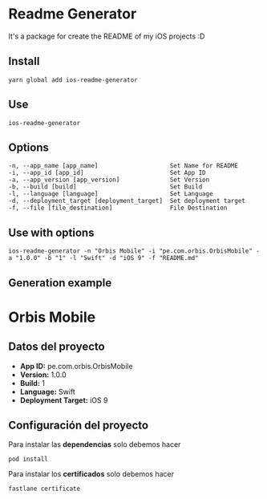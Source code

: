 # Readme Generator

It's a package for create the README of my iOS projects :D

## Install

```
yarn global add ios-readme-generator
```

## Use

```
ios-readme-generator
```

## Options

```
-n, --app_name [app_name]                    Set Name for README
-i, --app_id [app_id]                        Set App ID
-a, --app_version [app_version]              Set Version
-b, --build [build]                          Set Build
-l, --language [language]                    Set Language
-d, --deployment_target [deployment_target]  Set deployment target
-f, --file [file_destination]                File Destination
```

## Use with options

```
ios-readme-generator -n "Orbis Mobile" -i "pe.com.orbis.OrbisMobile" -a "1.0.0" -b "1" -l "Swift" -d "iOS 9" -f "README.md"
```

## Generation example

# Orbis Mobile

## Datos del proyecto
- __App ID:__ pe.com.orbis.OrbisMobile
- __Version:__ 1.0.0
- __Build:__ 1
- __Language:__ Swift
- __Deployment Target:__ iOS 9

## Configuración del proyecto
Para instalar las __dependencias__ solo debemos hacer
```
pod install
```
Para instalar los __certificados__ solo debemos hacer
```
fastlane certificate
```
